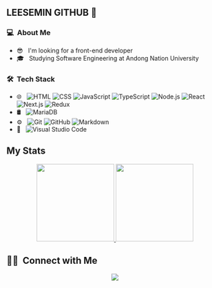 ## LEESEMIN GITHUB 👋

### 💻 &nbsp;About Me 

- 😎 &nbsp; I'm looking for a front-end developer
- 🎓 &nbsp; Studying Software Engineering at Andong Nation University


### 🛠 &nbsp;Tech Stack

- 🌐 &nbsp;
  ![HTML](https://img.shields.io/badge/-HTML-333333?style=flat&logo=HTML5)
  ![CSS](https://img.shields.io/badge/-CSS-333333?style=flat&logo=CSS3&logoColor=1572B6)
  ![JavaScript](https://img.shields.io/badge/-JavaScript-333333?style=flat&logo=javascript)
  ![TypeScript](https://img.shields.io/badge/-TypeScript-333333?style=flat&logo=typescript)
  ![Node.js](https://img.shields.io/badge/-Node.js-333333?style=flat&logo=node.js)
  ![React](https://img.shields.io/badge/-React-333333?style=flat&logo=react)
  ![Next.js](https://img.shields.io/badge/-Next.js-333333?style=flat&logo=next.js)
  ![Redux](https://img.shields.io/badge/-Redux-333333?style=flat&logo=redux)
- 🛢 &nbsp;
  ![MariaDB](https://img.shields.io/badge/-MariaDB-333333?style=flat&logo=mariadb)
- ⚙️ &nbsp;
  ![Git](https://img.shields.io/badge/-Git-333333?style=flat&logo=git)
  ![GitHub](https://img.shields.io/badge/-GitHub-333333?style=flat&logo=github)
  ![Markdown](https://img.shields.io/badge/-Markdown-333333?style=flat&logo=markdown)
- 🔧 &nbsp;
  ![Visual Studio Code](https://img.shields.io/badge/-Visual%20Studio%20Code-333333?style=flat&logo=visual-studio-code&logoColor=007ACC)


## My Stats
<p align="center">
<a href="https://github.com/smnm1998">
  <img height="180em" src="https://github-readme-stats.vercel.app/api?username=smnm1998&show_icons=true&theme=gotham" />
  <img height="180em" src="https://github-readme-stats-eight-theta.vercel.app/api/top-langs/?username=smnm1998&theme=gotham&layout=compact" />
</a>
</p>


##  🤝🏻 &nbsp;Connect with Me

<p align="center">
<a href="mailto:dltpals7498@gamil.com"><img src="https://img.shields.io/badge/dltpals7498@gamil.com-D14836?style=flat-square&logo=Gmail&logoColor=white"/></a>

<!--
**cdthomp1/cdthomp1** is a ✨ _special_ ✨ repository because its `README.md` (this file) appears on your GitHub profile.
